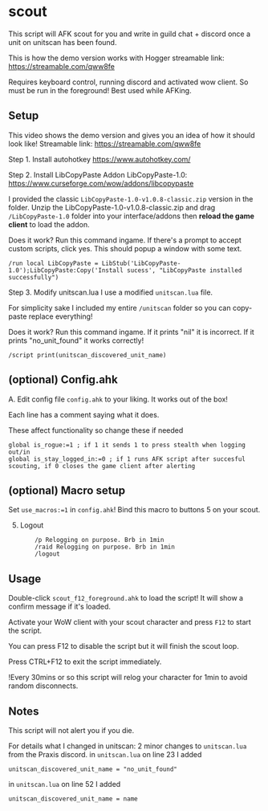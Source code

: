 # scout
This script will AFK scout for you and write in guild chat + discord once a unit on unitscan has been found.

This is how the demo version works with Hogger streamable link: https://streamable.com/qww8fe

Requires keyboard control, running discord and activated wow client. So must be run in the foreground! Best used while AFKing. 

## Setup
This video shows the demo version and gives you an idea of how it should look like! Streamable link: https://streamable.com/qww8fe

Step 1. Install autohotkey
https://www.autohotkey.com/

Step 2. Install LibCopyPaste Addon
LibCopyPaste-1.0: https://www.curseforge.com/wow/addons/libcopypaste

I provided the classic `LibCopyPaste-1.0-v1.0.8-classic.zip` version in the folder. 
Unzip the LibCopyPaste-1.0-v1.0.8-classic.zip and drag `/LibCopyPaste-1.0` folder into your interface/addons then **reload the game client** to load the addon.

Does it work?
Run this command ingame. If there's a prompt to accept custom scripts, click yes.
This should popup a window with some text. 
```
/run local LibCopyPaste = LibStub('LibCopyPaste-1.0');LibCopyPaste:Copy('Install sucess', "LibCopyPaste installed successfully")
```

Step 3. Modify unitscan.lua 
I use a modified `unitscan.lua` file. 

For simplicity sake I included my entire `/unitscan` folder so you can copy-paste replace everything!

Does it work?
Run this command ingame. If it prints "nil" it is incorrect. If it prints "no_unit_found" it works correctly!
```
/script print(unitscan_discovered_unit_name)
```

## (optional) Config.ahk
A. Edit config file `config.ahk` to your liking. It works out of the box! 

Each line has a comment saying what it does.

These affect functionality so change these if needed
```
global is_rogue:=1 ; if 1 it sends 1 to press stealth when logging out/in
global is_stay_logged_in:=0 ; if 1 runs AFK script after succesful scouting, if 0 closes the game client after alerting
```

## (optional) Macro setup
Set `use_macros:=1` in `config.ahk`!
Bind this macro to buttons 5 on your scout.

5. Logout
	```
		/p Relogging on purpose. Brb in 1min
		/raid Relogging on purpose. Brb in 1min
		/logout
	```

## Usage
Double-click `scout_f12_foreground.ahk` to load the script! It will show a confirm message if it's loaded.

Activate your WoW client with your scout character and press `F12` to start the script.

You can press F12 to disable the script but it will finish the scout loop. 

Press CTRL+F12 to exit the script immediately.

!Every 30mins or so this script will relog your character for 1min to avoid random disconnects.

## Notes
This script will not alert you if you die.


For details what I changed in unitscan: 2 minor changes to `unitscan.lua` from the Praxis discord. 
in `unitscan.lua` on line 23 I added 

```
unitscan_discovered_unit_name = "no_unit_found"
```

in `unitscan.lua` on line 52 I added 

```
unitscan_discovered_unit_name = name
```
